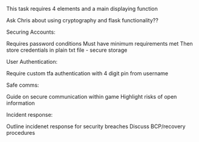 This task requires 4 elements and a main displaying function

Ask Chris about using cryptography and flask functionality??

Securing Accounts:

Requires password conditions
Must have minimum requirements met
Then store credentials in plain txt file - secure storage

User Authentication:

Require custom tfa authentication with 4 digit pin from username

Safe comms:

Guide on secure communication within game
Highlight risks of open information

Incident response:

Outline incidenet response for security breaches
Discuss BCP/recovery procedures
